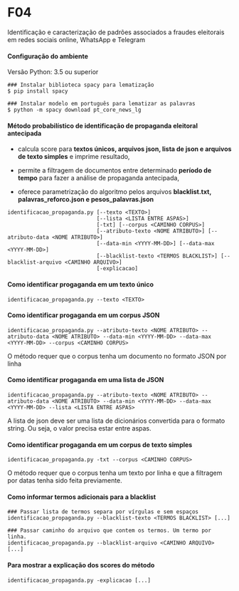 # F04
Identificação e caracterização de padrões associados a fraudes eleitorais em redes sociais online, WhatsApp e Telegram

#### Configuração do ambiente
Versão Python: 3.5 ou superior

```
### Instalar biblioteca spacy para lematização
$ pip install spacy

### Instalar modelo em português para lematizar as palavras
$ python -m spacy download pt_core_news_lg
```

#### Método probabilístico de identificação de propaganda eleitoral antecipada

- calcula score para **textos únicos, arquivos json, lista de json e arquivos de texto simples** e imprime resultado,

- permite a filtragem de documentos entre determinado **período de tempo** para fazer a análise de propaganda antecipada,

- oferece parametrização do algoritmo pelos arquivos **blacklist.txt, palavras_reforco.json e pesos_palavras.json**

```
identificacao_propaganda.py [--texto <TEXTO>] 
                            [--lista <LISTA ENTRE ASPAS>] 
                            [-txt] [--corpus <CAMINHO CORPUS>]
                            [--atributo-texto <NOME ATRIBUTO>] [--atributo-data <NOME ATRIBUTO>] 
                            [--data-min <YYYY-MM-DD>] [--data-max  <YYYY-MM-DD>]
                            [--blacklist-texto <TERMOS BLACKLIST>] [--blacklist-arquivo <CAMINHO ARQUIVO>] 
                            [-explicacao]
```

#### Como identificar progaganda em um texto único
```
identificacao_propaganda.py --texto <TEXTO>
```

#### Como identificar progaganda em um corpus JSON
```
identificacao_propaganda.py --atributo-texto <NOME ATRIBUTO> --atributo-data <NOME ATRIBUTO> --data-min <YYYY-MM-DD> --data-max <YYYY-MM-DD> --corpus <CAMINHO CORPUS>
```

O método requer que o corpus tenha um documento no formato JSON por linha 

#### Como identificar progaganda em uma lista de JSON
```
identificacao_propaganda.py --atributo-texto <NOME ATRIBUTO> --atributo-data <NOME ATRIBUTO> --data-min <YYYY-MM-DD> --data-max <YYYY-MM-DD> --lista <LISTA ENTRE ASPAS>
```

A lista de json deve ser uma lista de dicionários convertida para o formato string. Ou seja, o valor precisa estar entre aspas.

#### Como identificar progaganda em um corpus de texto simples
```
identificacao_propaganda.py -txt --corpus <CAMINHO CORPUS>
```

O método requer que o corpus tenha um texto por linha e que a filtragem por datas tenha sido feita previamente. 

#### Como informar termos adicionais para a blacklist
```
### Passar lista de termos separa por vírgulas e sem espaços
identificacao_propaganda.py --blacklist-texto <TERMOS BLACKLIST> [...]

### Passar caminho do arquivo que contem os termos. Um termo por linha.
identificacao_propaganda.py --blacklist-arquivo <CAMINHO ARQUIVO> [...]
```

#### Para mostrar a explicação dos scores do método 
```
identificacao_propaganda.py -explicacao [...]
```